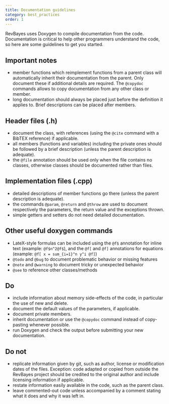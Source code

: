 ```yaml
---
title: Documentation guidelines
category: best_practices
order: 1
---
```


RevBayes uses Doxygen to compile documentation from the code. Documentation is critical to help other programmers understand the code, so here are some guidelines to get you started.

## Important notes
 * member functions which reimplement functions from a parent class will automatically inherit their documentation from the parent. Only document these if additional details are required. The `@copydoc` commands allows to copy documentation from any other class or member.
 * long documentation should always be placed just before the definition it applies to. Brief descriptions can be placed after members.

## Header files (.h)
 * document the class, with references (using the `@cite` command with a BibTEX reference) if applicable.
 * all members (functions and variables) including the private ones should be followed by a brief description (unless the parent description is adequate).
 * the `@file` annotation should be used only when the file contains no classes, otherwise classes should be documented rather than files.

## Implementation files (.cpp)
 * detailed descriptions of member functions go there (unless the parent description is adequate).
 * the commands `@param`, `@return` and `@throw` are used to document respectively the parameters, the return value and the exceptions thrown.
 * simple getters and setters do not need detailed documentation.

## Other useful doxygen commands
 * LateX-style formulas can be included using the `@f$` annotation for inline text (example: `@f$n^2@f$`), and the `@f[` and `@f]` annotations for equations (example: `@f[ x = sum_{i=1}^n y^i @f]`)
 * `@todo` and `@bug` to document problematic behavior or missing features
 * `@note` and `@warning` to document tricky or unexpected behavior
 * `@see` to reference other classes/methods

## Do
 * include information about memory side-effects of the code, in particular the use of new and delete.
 * document the default values of the parameters, if applicable.
 * document private members.
 * inherit documentation or use the `@copydoc` command instead of copy-pasting whenever possible.
 * run Doxygen and check the output before submitting your new documentation.

## Do not
 * replicate information given by git, such as author, license or modification dates of the files. Exception: code adapted or copied from outside the RevBayes project should be credited to the original author and include licensing information if applicable.
 * restate information easily available in the code, such as the parent class.
 * leave commented-out code unless accompanied by a comment stating what it does and why it was left in.